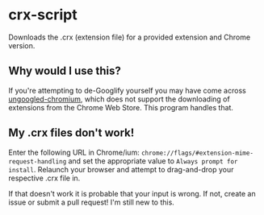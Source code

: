 # crx-script

Downloads the .crx (extension file) for a provided extension and Chrome version.

## Why would I use this?

If you're attempting to de-Googlify yourself you may have come across [ungoogled-chromium](https://github.com/Eloston/ungoogled-chromium), which does not support the downloading of extensions from the Chrome Web Store. This program handles that.

## My .crx files don't work!

Enter the following URL in Chrome/ium: `chrome://flags/#extension-mime-request-handling` and set the appropriate value to `Always prompt for install`. Relaunch your browser and attempt to drag-and-drop your respective .crx file in.

If that doesn't work it is probable that your input is wrong. If not, create an issue or submit a pull request! I'm still new to this.
